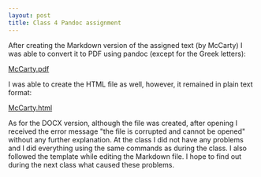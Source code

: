 ```yaml
---
layout: post
title: Class 4 Pandoc assignment
---
```


After creating the Markdown version of the assigned text (by McCarty) I was able to convert it to PDF using pandoc (except for the Greek letters):

[McCarty.pdf](/img/HOMPOT_Pandoc_assignment_v1.pdf)

I was able to create the HTML file as well, however, it remained in plain text format:

[McCarty.html](/img/HOMPOT_Pandoc_assignment_v1.html)

As for the DOCX version, although the file was created, after opening I received the error message "the file is corrupted and cannot be opened" without any further explanation.
At the class I did not have any problems and I did everything using the same commands as during the class. I also followed the template while editing the Markdown file. 
I hope to find out during the next class what caused these problems.
